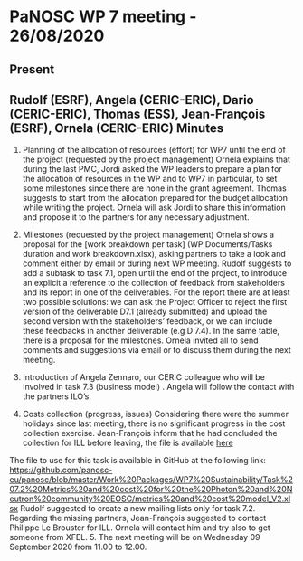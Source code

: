 PaNOSC WP 7 meeting - 26/08/2020
=======================================================================
Present
-------
Rudolf (ESRF), Angela (CERIC-ERIC), Dario (CERIC-ERIC), Thomas (ESS), Jean-François (ESRF), Ornela (CERIC-ERIC)
Minutes
-------
1.	Planning of the allocation of resources (effort) for WP7 until the end of the project (requested by the project management)
Ornela explains that during the last PMC, Jordi asked the WP leaders to prepare a plan for the allocation of resources in the WP and to WP7 in particular, to set some milestones since there are none in the grant agreement. Thomas suggests to start from the allocation prepared for the budget allocation while writing the project. Ornela will ask Jordi to share this information and propose it to the partners for any necessary adjustment.
2.	Milestones (requested by the project management)
Ornela shows a proposal for the [work breakdown per task] (WP Documents/Tasks duration and work breakdown.xlsx), asking partners to take a look and comment either by email or during next WP meeting. Rudolf suggests to add a subtask to task 7.1, open until the end of the project, to introduce an explicit a reference to the collection of feedback from stakeholders and its report in one of the deliverables. For the report there are at least two possible solutions: we can ask the Project Officer to reject the first version of the deliverable D7.1 (already submitted) and upload the second version with the stakeholders’ feedback, or we can include these feedbacks in another deliverable (e.g D 7.4). 
In the same table, there is a proposal for the milestones. Ornela invited all to send comments and suggestions via email or to discuss them during the next meeting.
3.	Introduction of Angela Zennaro, our CERIC colleague who will be involved in task 7.3 (business model) . Angela will follow the contact with the partners ILO’s.

4.	Costs collection (progress, issues) 
Considering there were the summer holidays since last meeting, there is no significant progress in the cost collection exercise.
Jean-François inform that he had concluded the collection for ILL before leaving, the file is available [here](Task%207.2%20Metrics%20and%20cost%20for%20the%20Photon%20and%20Neutron%20community%20EOSC/metrics%20and%20cost%20model_V2_ILL.xlsx)

The file to use for this task is available in GitHub at the following link:
https://github.com/panosc-eu/panosc/blob/master/Work%20Packages/WP7%20Sustainability/Task%207.2%20Metrics%20and%20cost%20for%20the%20Photon%20and%20Neutron%20community%20EOSC/metrics%20and%20cost%20model_V2.xlsx
Rudolf suggested to create a new mailing lists only for task 7.2. Regarding the missing partners, Jean-François suggested to contact Philippe Le Brouster for ILL. Ornela will contact him and try also to get someone from XFEL. 
5.	 The next meeting will be on Wednesday 09 September 2020 from 11.00 to 12.00.
